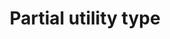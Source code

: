 ---
title: "Partial utility type"
description: "The Partial utility type lets you make all the properties of an object optional."
dependencies: ["passing-generics-to-types"]
link: "https://www.typescriptlang.org/docs/handbook/utility-types.html#partialtype"
---